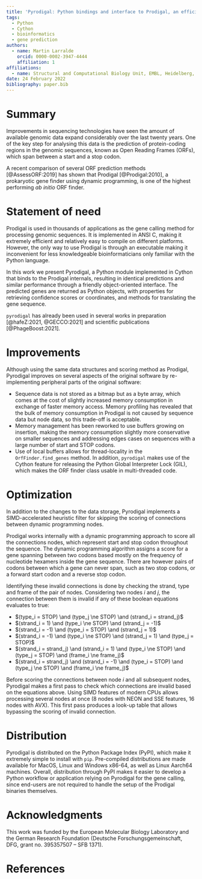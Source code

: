 ```yaml
---
title: 'Pyrodigal: Python bindings and interface to Prodigal, an efficient ORF finder for prokaryotes.'
tags:
  - Python
  - Cython
  - bioinformatics
  - gene prediction
authors:
  - name: Martin Larralde
    orcid: 0000-0002-3947-4444
    affiliation: 1
affiliations:
  - name: Structural and Computational Biology Unit, EMBL, Heidelberg, Germany
date: 24 February 2022
bibliography: paper.bib
---
```


# Summary

Improvements in sequencing technologies have seen the amount of available
genomic data expand considerably over the last twenty years. One of the key
step for analysing this data is the prediction of protein-coding regions in
the genomic sequences, known as Open Reading Frames (ORFs), which span between
a start and a stop codon.

A recent comparison of several ORF prediction methods [@AssessORF:2019]
has shown that Prodigal [@Prodigal:2010], a prokaryotic gene finder using
dynamic programming, is one of the highest performing *ab initio* ORF finder.


# Statement of need

Prodigal is used in thousands of applications as the gene calling method
for processing genomic sequences. It is implemented in ANSI C, making it
extremely efficient and relatively easy to compile on different platforms.
However, the only way to use Prodigal is through an executable making it
inconvenient for less knowledgeable bioinformaticians only familiar with
the Python language.

In this work we present Pyrodigal, a Python module implemented in Cython
that binds to the Prodigal internals, resulting in identical predictions and
similar performance through a friendly object-oriented interface. The
predicted genes are returned as Python objects, with properties for retrieving
confidence scores or coordinates, and methods for translating the gene sequence.

`pyrodigal` has already been used in several works in preparation [@hafeZ:2021, @GECCO:2021]
and scientific publications [@PhageBoost:2021].


# Improvements

Although using the same data structures and scoring method as Prodigal,
Pyrodigal improves on several aspects of the original software by
re-implementing peripheral parts of the original software:

- Sequence data is not stored as a bitmap but as a byte array, which comes at
  the cost of slightly increased memory consumption in exchange of faster memory
  access. Memory profiling has revealed that the bulk of memory consumption
  in Prodigal is not caused by sequence data but node data, so this trade-off
  is acceptable.
- Memory management has been reworked to use buffers growing on insertion,
  making the memory consumption slightly more conservative on smaller sequences
  and addressing edges cases on sequences with a large number of start and
  STOP codons.
- Use of local buffers allows for thread-locality in the `OrfFinder.find_genes`
  method. In addition, `pyrodigal` makes use of the Cython feature for
  releasing the Python Global Interpreter Lock (GIL), which makes the ORF
  finder class usable in multi-threaded code.


# Optimization

In addition to the changes to the data storage, Pyrodigal implements a
SIMD-accelerated heuristic filter for skipping the scoring of connections
between dynamic programming nodes.

Prodigal works internally with a dynamic programming approach to score all the
connections nodes, which represent start and stop codon throughout the sequence.
The dynamic programming algorithm assigns a score for a gene spanning between
two codons based mostly on the frequency of nucleotide hexamers inside the
gene sequence. There are however pairs of codons between which a gene can
never span, such as two stop codons, or a forward start codon and a reverse
stop codon.

Identifying these invalid connections is done by checking the strand, type and
frame of the pair of nodes. Considering two nodes $i$ and $j$, the connection
between them is invalid if any of these boolean equations evaluates to true:

- $(type_i = STOP) \and (type_j \ne STOP) \and (strand_i = strand_j)$
- $(strand_i = 1) \and (type_i \ne STOP) \and (strand_j = -1)$
- $(strand_i = -1) \and (type_i = STOP) \and (strand_j = 1)$
- $(strand_i = -1) \and (type_i \ne STOP) \and (strand_j = 1) \and (type_j = STOP)$
- $(strand_i = strand_j) \and (strand_i = 1) \and (type_i \ne STOP) \and (type_j = STOP) \and (frame_i \ne frame_j)$
- $(strand_i = strand_j) \and (strand_i = -1) \and (type_i = STOP) \and (type_j \ne STOP) \and (frame_i \ne frame_j)$

<!-- Since all these attributes have a small number of possible values ($+1$ or $-1$ for the strand;
$ATG$, $GTG$, $TTG$ or $STOP$ for the type; $-1$, $-2$, $-3$, $+1$, $+2$, $+3$ for the frame),
they can each be stored in an single byte. -->

Before scoring the connections between node $i$ and all subsequent nodes,
Pyrodigal makes a first pass to check which connections are invalid based on the
equations above. Using SIMD features of modern CPUs allows processing several
nodes at once (8 nodes with NEON and SSE features, 16 nodes with AVX). This
first pass produces a look-up table that allows bypassing the scoring
of invalid connection.


# Distribution

Pyrodigal is distributed on the Python Package Index (PyPI), which make it
extremely simple to install with `pip`. Pre-compiled distributions are made
available for MacOS, Linux and Windows x86-64, as well as Linux Aarch64 machines.
Overall, distribution through PyPI makes it easier to develop a Python
workflow or application relying on Pyrodigal for the gene calling, since
end-users are not required to handle the setup of the Prodigal binaries
themselves.


# Acknowledgments

This work was funded by the European Molecular Biology Laboratory and the
German Research Foundation (Deutsche Forschungsgemeinschaft, DFG, grant no. 395357507 – SFB 1371).


# References
